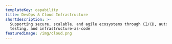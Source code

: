 ```yaml
---
templateKey: capability
title: DevOps & Cloud Infrastructure
shortdescription: >-
  Supporting secure, scalable, and agile ecosystems through CI/CD, automated
  testing, and infrastructure-as-code
featuredimage: /img/cloud.png
---
```


